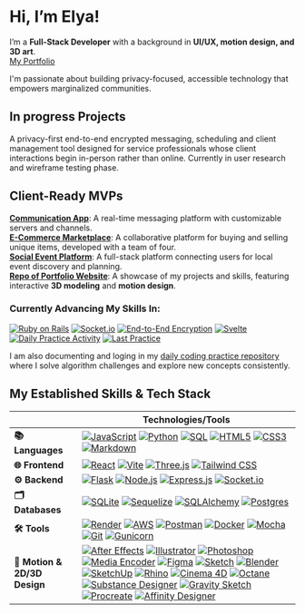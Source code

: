 # Hi, I’m Elya!

I’m a **Full-Stack Developer** with a background in **UI/UX, motion design, and 3D art**. <br> 
[My Portfolio](https://elya.dev)

I'm passionate about building privacy-focused, accessible technology that empowers marginalized communities.

## In progress Projects
A privacy-first end-to-end encrypted messaging, scheduling and client management tool designed for service professionals whose client interactions begin in-person rather than online. Currently in user research and wireframe testing phase.

## Client-Ready MVPs
[**Communication App**](https://elya-le-banter.onrender.com): A real-time messaging platform with customizable servers and channels.  
[**E-Commerce Marketplace**](https://etsyclone-4ah1.onrender.com): A collaborative platform for buying and selling unique items, developed with a team of four.  
[**Social Event Platform**](https://meetpup-elya.onrender.com): A full-stack platform connecting users for local event discovery and planning.  
[**Repo of Portfolio Website**](https://github.com/elya-le/s3.elya.dev): A showcase of my projects and skills, featuring interactive **3D modeling** and **motion design**.  

### Currently Advancing My Skills In:

[![Ruby on Rails](https://img.shields.io/badge/Ruby%20on%20Rails-CC0000?logo=ruby-on-rails&logoColor=white)](https://rubyonrails.org/)
[![Socket.io](https://img.shields.io/badge/Socket.io-black?logo=socket.io&logoColor=white)](https://socket.io/)
[![End-to-End Encryption](https://img.shields.io/badge/End%20to%20End%20Encryption-5E81AC?logo=security&logoColor=white)](https://en.wikipedia.org/wiki/End-to-end_encryption)
[![Svelte](https://img.shields.io/badge/Svelte-FF3E00?logo=svelte&logoColor=white)](https://svelte.dev/)
[![Daily Practice Activity](https://img.shields.io/github/commit-activity/m/elya-le/daily-practice?logo=github&label=Monthly%20Practice&color=brightgreen)](https://github.com/elya-le/daily-practice)
[![Last Practice](https://img.shields.io/github/last-commit/elya-le/daily-practice?logo=github&label=Last%20Practice&color=blue)](https://github.com/elya-le/daily-practice)

I am also documenting and loging in my [daily coding practice repository](https://github.com/elya-le/daily-practice)<br> where I solve algorithm challenges and explore new concepts consistently.



## My Established Skills & Tech Stack

|                     | **Technologies/Tools**                                                                                                                                                                                                                                                                                                                                                              |
|---------------------|-----------------------------------------------------------------------------------------------------------------------------------------------------------------------------------------------------------------------------------------------------------------------------------------------------------------------------------------------------------------------------------|
| **📚 Languages**    | [![JavaScript](https://img.shields.io/badge/JavaScript-%23323330.svg?logo=javascript&logoColor=%23F7DF1E)](https://developer.mozilla.org/en-US/docs/Web/JavaScript) [![Python](https://img.shields.io/badge/Python-3670A0?logo=python&logoColor=ffdd54)](https://www.python.org/) [![SQL](https://img.shields.io/badge/SQL-%2307405e.svg?logo=postgresql&logoColor=white)](https://www.postgresql.org/) [![HTML5](https://img.shields.io/badge/HTML5-%23E34F26.svg?logo=html5&logoColor=white)](https://developer.mozilla.org/en-US/docs/Web/Guide/HTML/HTML5) [![CSS3](https://img.shields.io/badge/CSS3-%231572B6.svg?logo=css3&logoColor=white)](https://developer.mozilla.org/en-US/docs/Web/CSS) [![Markdown](https://img.shields.io/badge/Markdown-%23000000.svg?logo=markdown&logoColor=white)](https://www.markdownguide.org/) |
| **🌐 Frontend**     | [![React](https://img.shields.io/badge/react-%2320232a.svg?logo=react&logoColor=%2361DAFB)](https://reactjs.org/) [![Vite](https://img.shields.io/badge/vite-%23646CFF.svg?logo=vite&logoColor=white)](https://vitejs.dev/) [![Three.js](https://img.shields.io/badge/Three.js-%23000000.svg?logo=three.js&logoColor=white)](https://threejs.org/) [![Tailwind CSS](https://img.shields.io/badge/tailwindcss-%2338B2AC.svg?logo=tailwind-css&logoColor=white)](https://tailwindcss.com/) |
| **⚙️ Backend**      | [![Flask](https://img.shields.io/badge/flask-%23000000.svg?logo=flask&logoColor=white)](https://flask.palletsprojects.com/) [![Node.js](https://img.shields.io/badge/node.js-6DA55F?logo=node.js&logoColor=white)](https://nodejs.org/) [![Express.js](https://img.shields.io/badge/express.js-%23404d59.svg?logo=express&logoColor=%2361DAFB)](https://expressjs.com/) [![Socket.io](https://img.shields.io/badge/socket.io-black?logo=socket.io&logoColor=white)](https://socket.io/) |
| **🗂️ Databases**    | [![SQLite](https://img.shields.io/badge/sqlite-%2307405e.svg?logo=sqlite&logoColor=white)](https://www.sqlite.org/index.html) [![Sequelize](https://img.shields.io/badge/Sequelize-52B0E7?logo=Sequelize&logoColor=white)](https://sequelize.org/) [![SQLAlchemy](https://img.shields.io/badge/SQLAlchemy-%2361DAFB?logo=sqlalchemy&logoColor=%23FF0000&color=%23202020)](https://www.sqlalchemy.org/) [![Postgres](https://img.shields.io/badge/postgres-%23316192.svg?logo=postgresql&logoColor=white)](https://www.postgresql.org/) |
| **🛠 Tools**        | [![Render](https://img.shields.io/badge/Render-%46E3B7.svg?logo=render&logoColor=white)](https://render.com/) [![AWS](https://img.shields.io/badge/AWS-%23FF9900.svg?logo=amazon-aws&logoColor=white)](https://aws.amazon.com/) [![Postman](https://img.shields.io/badge/Postman-FF6C37?logo=postman&logoColor=white)](https://www.postman.com/) [![Docker](https://img.shields.io/badge/docker-%230db7ed.svg?logo=docker&logoColor=white)](https://www.docker.com/) [![Mocha](https://img.shields.io/badge/Mocha-8D6748?logo=mocha&logoColor=white)](https://mochajs.org/) [![Git](https://img.shields.io/badge/git-%23F05033.svg?logo=git&logoColor=white)](https://git-scm.com/) [![Gunicorn](https://img.shields.io/badge/Gunicorn-499848.svg?logo=gunicorn&logoColor=white)](https://gunicorn.org/) |
| **🎨 Motion & 2D/3D Design** | [![After Effects](https://img.shields.io/badge/After%20Effects-9999FF.svg?logo=adobeaftereffects&logoColor=white)](https://www.adobe.com/products/aftereffects.html) [![Illustrator](https://img.shields.io/badge/Illustrator-FF9A00.svg?logo=adobeillustrator&logoColor=white)](https://www.adobe.com/products/illustrator.html) [![Photoshop](https://img.shields.io/badge/Photoshop-31A8FF.svg?logo=adobephotoshop&logoColor=white)](https://www.adobe.com/products/photoshop.html) [![Media Encoder](https://img.shields.io/badge/Media%20Encoder-9999FF.svg?logo=adobe&logoColor=white)](https://www.adobe.com/products/media-encoder.html) [![Figma](https://img.shields.io/badge/Figma-%23F24E1E.svg?logo=figma&logoColor=white)](https://www.figma.com/) [![Sketch](https://img.shields.io/badge/Sketch-F7B500?logo=sketch&logoColor=white)](https://www.sketch.com/) [![Blender](https://img.shields.io/badge/Blender-F5792A.svg?logo=blender&logoColor=white)](https://www.blender.org/) [![SketchUp](https://img.shields.io/badge/SketchUp-%23FF7057.svg?logo=sketchup&logoColor=white)](https://www.sketchup.com/) [![Rhino](https://img.shields.io/badge/Rhino-801010.svg?logo=rhinoceros&logoColor=white)](https://www.rhino3d.com/) [![Cinema 4D](https://img.shields.io/badge/Cinema%204D-011A6A.svg?logo=maxon&logoColor=white)](https://www.maxon.net/en/cinema-4d) [![Octane](https://img.shields.io/badge/Octane-292929.svg?logo=octanerender&logoColor=white)](https://home.otoy.com/) [![Substance Designer](https://img.shields.io/badge/Substance%20Designer-563D7C.svg?logo=adobe&logoColor=white)](https://www.adobe.com/products/substance3d-designer.html) [![Gravity Sketch](https://img.shields.io/badge/Gravity%20Sketch-FF595E.svg?logo=grav&logoColor=white)](https://www.gravitysketch.com/) [![Procreate](https://img.shields.io/badge/Procreate-%23000000.svg?logo=procreate&logoColor=white)](https://procreate.art/) [![Affinity Designer](https://img.shields.io/badge/Affinity%20Designer-%231B72BE.svg?logo=affinity&logoColor=white)](https://affinity.serif.com/en-us/designer/) |
